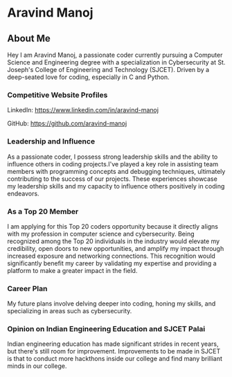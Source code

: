 # Aravind Manoj

## About Me

Hey I am Aravind Manoj, a passionate coder currently pursuing a Computer Science and Engineering degree with a specialization in Cybersecurity at St. Joseph's College of Engineering and Technology (SJCET). Driven by a deep-seated love for coding, especially in C and Python.

### Competitive Website Profiles

LinkedIn: https://www.linkedin.com/in/aravind-manoj<br>

GitHub:   https://github.com/aravind-manoj<br>


### Leadership and Influence

As a passionate coder, I possess strong leadership skills and the ability to influence others in coding projects.I've played a key role in assisting team members with programming concepts and debugging techniques, ultimately contributing to the success of our projects. These experiences showcase my leadership skills and my capacity to influence others positively in coding endeavors.

### As a Top 20 Member

I am applying for this Top 20 coders opportunity because it directly aligns with my profession in computer science and cybersecurity. Being recognized among the Top 20 individuals in the industry would elevate my credibility, open doors to new opportunities, and amplify my impact through increased exposure and networking connections. This recognition would significantly benefit my career by validating my expertise and providing a platform to make a greater impact in the field.

### Career Plan

My future plans involve delving deeper into coding, honing my skills, and specializing in areas such as cybersecurity.

### Opinion on Indian Engineering Education and SJCET Palai

Indian engineering education has made significant strides in recent years, but there's still room for improvement. Improvements to be made in SJCET is that to conduct more hackthons inside our college and find many brilliant minds in our college.
